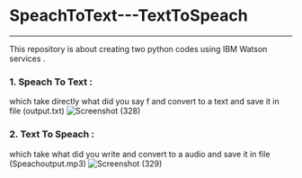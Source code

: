 # SpeachToText---TextToSpeach


***
This repository is about creating two python codes using IBM Watson services  .
### 1. Speach To Text  : 
 which take directly what did you say f and convert to a text and save it in file (output.txt)
 ![Screenshot (328)](https://user-images.githubusercontent.com/86498365/125707161-68532bfd-48b3-4147-93a2-5759b087cb34.png)

   

### 2. Text To Speach :

which take what did you write  and convert to a audio and save it in file (Speachoutput.mp3)
![Screenshot (329)](https://user-images.githubusercontent.com/86498365/125707569-495918cb-be64-4d11-85a3-9343553cec88.png)

